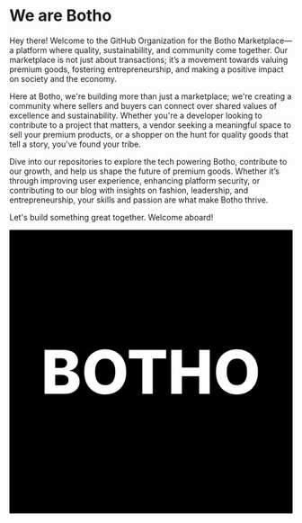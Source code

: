 # We are Botho

Hey there! Welcome to the GitHub Organization for the Botho Marketplace—a platform where quality, sustainability, and community come together. Our marketplace is not just about transactions; it’s a movement towards valuing premium goods, fostering entrepreneurship, and making a positive impact on society and the economy.

Here at Botho, we're building more than just a marketplace; we're creating a community where sellers and buyers can connect over shared values of excellence and sustainability. Whether you're a developer looking to contribute to a project that matters, a vendor seeking a meaningful space to sell your premium products, or a shopper on the hunt for quality goods that tell a story, you've found your tribe.

Dive into our repositories to explore the tech powering Botho, contribute to our growth, and help us shape the future of premium goods. Whether it’s through improving user experience, enhancing platform security, or contributing to our blog with insights on fashion, leadership, and entrepreneurship, your skills and passion are what make Botho thrive.

Let's build something great together. Welcome aboard!

![Botho Logo](/assets/black-lettering-logo.png)
